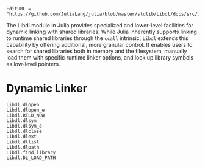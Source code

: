 ```@meta
EditURL = "https://github.com/JuliaLang/julia/blob/master/stdlib/Libdl/docs/src/index.md"
```

The Libdl module in Julia provides specialized and lower-level facilities for dynamic linking with shared libraries. While Julia
inherently supports linking to runtime shared libraries through the `ccall` intrinsic, `Libdl` extends this capability by offering additional, more
granular control. It enables users to search for shared libraries both in memory and the filesystem, manually load them with specific runtime linker options, and look up
library symbols as low-level pointers.

# Dynamic Linker

```@docs
Libdl.dlopen
Libdl.dlopen_e
Libdl.RTLD_NOW
Libdl.dlsym
Libdl.dlsym_e
Libdl.dlclose
Libdl.dlext
Libdl.dllist
Libdl.dlpath
Libdl.find_library
Libdl.DL_LOAD_PATH
```
